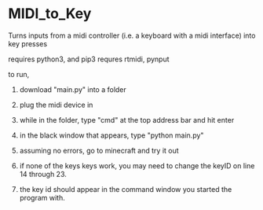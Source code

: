 # MIDI_to_Key
Turns inputs from a midi controller (i.e. a keyboard with a midi interface) into key presses

requires python3, and pip3
requres rtmidi, pynput

to run, 
1. download "main.py" into a folder
2. plug the midi device in
3. while in the folder, type "cmd" at the top address bar and hit enter
4. in the black window that appears, type "python main.py"
5. assuming no errors, go to minecraft and try it out

6. if none of the keys keys work, you may need to change the keyID on line 14 through 23.
7. the key id should appear in the command window you started the program with.
